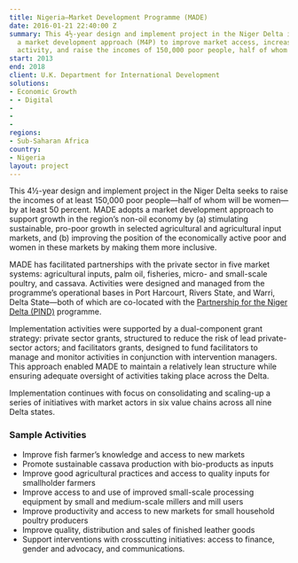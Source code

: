 ```yaml
---
title: Nigeria—Market Development Programme (MADE)
date: 2016-01-21 22:40:00 Z
summary: This 4½-year design and implement project in the Niger Delta is applying
  a market development approach (M4P) to improve market access, increase economic
  activity, and raise the incomes of 150,000 poor people, half of whom will be women.
start: 2013
end: 2018
client: U.K. Department for International Development
solutions:
- Economic Growth
- - Digital
- 
- 
- 
regions:
- Sub-Saharan Africa
country:
- Nigeria
layout: project
---
```


This 4½-year design and implement project in the Niger Delta seeks to raise the incomes of at least 150,000 poor people—half of whom will be women—by at least 50 percent. MADE adopts a market development approach to support growth in the region’s non-oil economy by (a) stimulating sustainable, pro-poor growth in selected agricultural and agricultural input markets, and (b) improving the position of the economically active poor and women in these markets by making them more inclusive.

MADE has facilitated partnerships with the private sector in five market systems: agricultural inputs, palm oil, fisheries, micro- and small-scale poultry, and cassava. Activities were designed and managed from the programme’s operational bases in Port Harcourt, Rivers State, and Warri, Delta State—both of which are co-located with the [Partnership for the Niger Delta (PIND)](https://www.dai.com/our-work/projects/nigeria-foundation-partnership-initiatives-niger-delta-pind) programme. 

Implementation activities were supported by a dual-component grant strategy: private sector grants, structured to reduce the risk of lead private-sector actors; and facilitators grants, designed to fund facilitators to manage and monitor activities in conjunction with intervention managers. This approach enabled MADE to maintain a relatively lean structure while ensuring adequate oversight of activities taking place across the Delta.

Implementation continues with focus on consolidating and scaling-up a series of initiatives with market actors in six value chains across all nine Delta states.

### Sample Activities
* Improve fish farmer’s knowledge and access to new markets
* Promote sustainable cassava production with bio-products as inputs
* Improve good agricultural practices and access to quality inputs for smallholder farmers
* Improve access to and use of improved small-scale processing equipment  by small and medium-scale millers and mill users
* Improve productivity and access to new markets for small household poultry producers
* Improve quality, distribution and sales of finished leather goods
* Support interventions with crosscutting initiatives: access to finance, gender and advocacy, and communications.